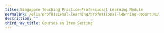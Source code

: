 ```yaml
---
title: Singapore Teaching Practice–Professional Learning Module
permalink: /elis/professional-learning/professional-learning-opportunities/professional-learning-module/
description: ""
third_nav_title: Courses on Item Setting
---
```

